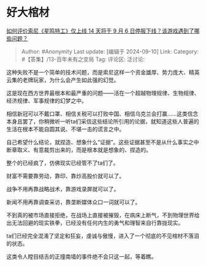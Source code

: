 # 好大棺材
[如何评价索尼《星鸣特工》仅上线 14 天将于 9 月 6 日停服下线？该游戏遇到了哪些问题？](https://www.zhihu.com/question/666155710/answer/3621595359)

> Author: #Anonymity
> Last update: [编辑于 2024-09-10]
> Link:
> Category: #【答集】/13-百年未有之变局 
> Tag: 
> 评论区:
> 泛讨论:

这种失败不是一个简单的技术问题，而是索尼这样一个资金雄厚、势力庞大、精英云集的老牌玩家，为什么会产生如此强的幻觉。

这是现在西方世界最根本和最严重的问题——活在一个超越物理规律、生物规律、经济规律、军事规律的幻梦之中。

相信新冠可以不戴口罩、相信关税可以打败中国、相信乌克兰会打赢……这类信念本身且罢了，你稍微听一听ta们采信这些结论所引用的论据，就知道这些人普遍的生活在根本不能自圆其说、不堪一击的谎言之中。

自己希望什么结论，就捏造、想象什么“证据”。这些证据甚至不是从什么事实之中断章取义、有意裁剪出来的，而是根本就是想象的、捏造的。

整个的已经疯了，仿佛现实已经管不了ta们了。

财富不需要靠劳动，靠印、靠炒高股价就可以了。

战争不用再靠战略战术，靠游戏录屏就可以了。

新闻不用再靠调查采访，靠垄断媒体众口一词就可以了。

不到真的被市场直接拒绝，在战场上直接被摧毁，在病床上断气，不到物理世界给出无法回避的现实铁拳，已经没有任何内生的勇气和理智来自行靠拢现实。

ta们已经完全混淆了坚定和狂妄，虔诚与傲慢，进入了一个彻底的不见棺材不落泪的状态。

这类令人瞠目结舌的正撞南墙的事件绝不会只这一起，等着瞧。